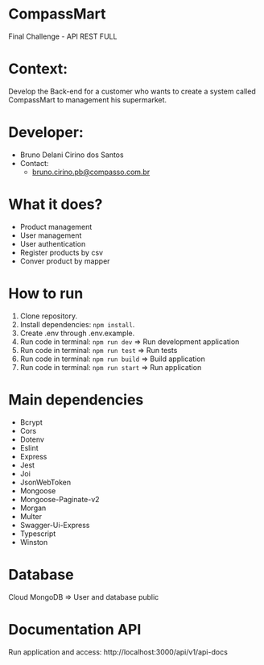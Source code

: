 # CompassMart
Final Challenge - API REST FULL
# Context:
Develop the Back-end for a customer who wants to create a system called CompassMart to management his supermarket.
# Developer:
- Bruno Delani Cirino dos Santos
- Contact:
    - <bruno.cirino.pb@compasso.com.br>

# What it does?
- Product management
- User management
- User authentication
- Register products by csv
- Conver product by mapper

# How to run
 1. Clone repository.
 2. Install dependencies: `npm install`.
 3. Create .env through .env.example.
 4. Run code in terminal: `npm run dev` => Run development application
 5. Run code in terminal: `npm run test` => Run tests
 5. Run code in terminal: `npm run build` => Build application
 5. Run code in terminal: `npm run start` => Run application

 # Main dependencies
- Bcrypt
- Cors
- Dotenv
- Eslint
- Express
- Jest
- Joi
- JsonWebToken
- Mongoose
- Mongoose-Paginate-v2
- Morgan
- Multer
- Swagger-Ui-Express
- Typescript
- Winston

# Database
Cloud MongoDB => User and database public

# Documentation API
Run application and access: http://localhost:3000/api/v1/api-docs
